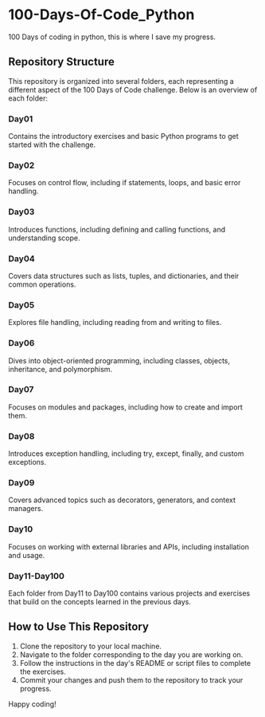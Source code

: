 # 100-Days-Of-Code_Python
100 Days of coding in python, this is where I save my progress.

## Repository Structure

This repository is organized into several folders, each representing a different aspect of the 100 Days of Code challenge. Below is an overview of each folder:

### Day01
Contains the introductory exercises and basic Python programs to get started with the challenge.

### Day02
Focuses on control flow, including if statements, loops, and basic error handling.

### Day03
Introduces functions, including defining and calling functions, and understanding scope.

### Day04
Covers data structures such as lists, tuples, and dictionaries, and their common operations.

### Day05
Explores file handling, including reading from and writing to files.

### Day06
Dives into object-oriented programming, including classes, objects, inheritance, and polymorphism.

### Day07
Focuses on modules and packages, including how to create and import them.

### Day08
Introduces exception handling, including try, except, finally, and custom exceptions.

### Day09
Covers advanced topics such as decorators, generators, and context managers.

### Day10
Focuses on working with external libraries and APIs, including installation and usage.

### Day11-Day100
Each folder from Day11 to Day100 contains various projects and exercises that build on the concepts learned in the previous days.
## How to Use This Repository

1. Clone the repository to your local machine.
2. Navigate to the folder corresponding to the day you are working on.
3. Follow the instructions in the day's README or script files to complete the exercises.
4. Commit your changes and push them to the repository to track your progress.

Happy coding!

